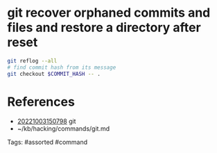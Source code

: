 # git recover orphaned commits and files and restore a directory after reset
```bash
git reflog --all
# find commit hash from its message
git checkout $COMMIT_HASH -- .
```

# References
- [20221003150798](/zet/20221003150798/README.md) git
- ~/kb/hacking/commands/git.md

Tags:
    #assorted #command
